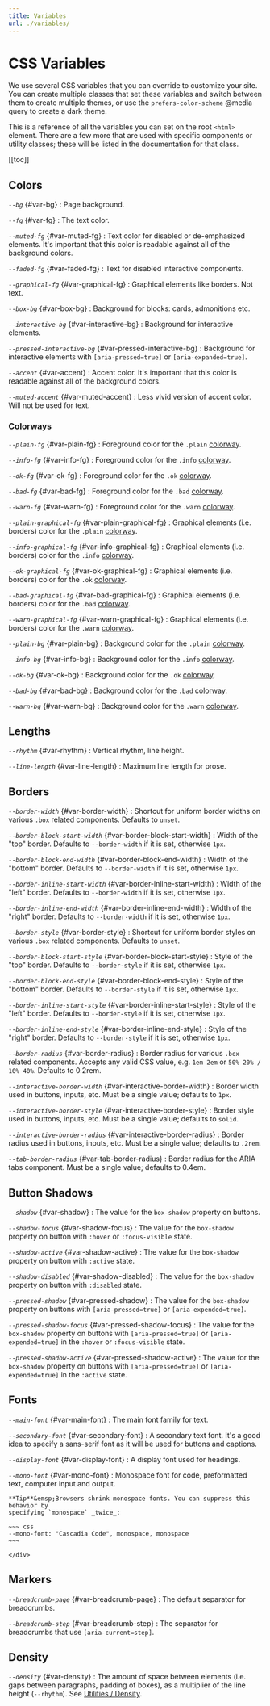 ```yaml
---
title: Variables
url: ./variables/
---
```


# CSS Variables

We use several CSS variables that you can override to customize your site. You
can create multiple classes that set these variables and switch between them to
create multiple themes, or use the `prefers-color-scheme` @media query to
create a dark theme.

This is a reference of all the variables you can set on the root `<html>`
element. There are a few more that are used with specific components or utility
classes; these will be listed in the documentation for that class.

[[toc]]

## Colors

<dfn>`--bg`</dfn> {#var-bg}
:   Page background.

<dfn>`--fg`</dfn> {#var-fg}
:   The text color.

<dfn>`--muted-fg`</dfn> {#var-muted-fg}
:   Text color for disabled or de-emphasized elements. It's important that this
    color is readable against all of the background colors.

<dfn>`--faded-fg`</dfn> {#var-faded-fg}
:   Text for disabled interactive components.

<dfn>`--graphical-fg`</dfn> {#var-graphical-fg}
:   Graphical elements like borders. Not text.

<dfn>`--box-bg`</dfn> {#var-box-bg}
:   Background for blocks: cards, admonitions etc.

<dfn>`--interactive-bg`</dfn> {#var-interactive-bg}
:   Background for interactive elements.

<dfn>`--pressed-interactive-bg`</dfn> {#var-pressed-interactive-bg}
:   Background for interactive elements with `[aria-pressed=true]` or `[aria-expanded=true]`.

<dfn>`--accent`</dfn> {#var-accent}
:   Accent color. It's important that this
    color is readable against all of the background colors.

<dfn>`--muted-accent`</dfn> {#var-muted-accent}
:   Less vivid version of accent color. Will not be used for text.


### Colorways

<dfn>`--plain-fg`</dfn> {#var-plain-fg}
:   Foreground color for the `.plain` [colorway][].

<dfn>`--info-fg`</dfn> {#var-info-fg}
:   Foreground color for the `.info` [colorway][].

<dfn>`--ok-fg`</dfn> {#var-ok-fg}
:   Foreground color for the `.ok` [colorway][].

<dfn>`--bad-fg`</dfn> {#var-bad-fg}
:   Foreground color for the `.bad` [colorway][].

<dfn>`--warn-fg`</dfn> {#var-warn-fg}
:   Foreground color for the `.warn` [colorway][].

<dfn>`--plain-graphical-fg`</dfn> {#var-plain-graphical-fg}
:   Graphical elements (i.e. borders) color for the `.plain` [colorway][].

<dfn>`--info-graphical-fg`</dfn> {#var-info-graphical-fg}
:   Graphical elements (i.e. borders) color for the `.info` [colorway][].

<dfn>`--ok-graphical-fg`</dfn> {#var-ok-graphical-fg}
:   Graphical elements (i.e. borders) color for the `.ok` [colorway][].

<dfn>`--bad-graphical-fg`</dfn> {#var-bad-graphical-fg}
:   Graphical elements (i.e. borders) color for the `.bad` [colorway][].

<dfn>`--warn-graphical-fg`</dfn> {#var-warn-graphical-fg}
:   Graphical elements (i.e. borders) color for the `.warn` [colorway][].

<dfn>`--plain-bg`</dfn> {#var-plain-bg}
:   Background color for the `.plain` [colorway][].

<dfn>`--info-bg`</dfn> {#var-info-bg}
:   Background color for the `.info` [colorway][].

<dfn>`--ok-bg`</dfn> {#var-ok-bg}
:   Background color for the `.ok` [colorway][].

<dfn>`--bad-bg`</dfn> {#var-bad-bg}
:   Background color for the `.bad` [colorway][].

<dfn>`--warn-bg`</dfn> {#var-warn-bg}
:   Background color for the `.warn` [colorway][].


## Lengths

<dfn>`--rhythm`</dfn> {#var-rhythm}
:   Vertical rhythm, line height.

<dfn>`--line-length`</dfn> {#var-line-length}
:   Maximum line length for prose.


## Borders
   
<dfn>`--border-width`</dfn> {#var-border-width}
:   Shortcut for uniform border widths on various `.box` related components. Defaults to `unset`.

<dfn>`--border-block-start-width`</dfn> {#var-border-block-start-width}
:   Width of the "top" border. Defaults to `--border-width` if it is set, otherwise `1px`.

<dfn>`--border-block-end-width`</dfn> {#var-border-block-end-width}
:   Width of the "bottom" border. Defaults to `--border-width` if it is set, otherwise `1px`.

<dfn>`--border-inline-start-width`</dfn> {#var-border-inline-start-width}
:   Width of the "left" border. Defaults to `--border-width` if it is set, otherwise `1px`.

<dfn>`--border-inline-end-width`</dfn> {#var-border-inline-end-width}
:   Width of the "right" border. Defaults to `--border-width` if it is set, otherwise `1px`.

<dfn>`--border-style`</dfn> {#var-border-style}
:   Shortcut for uniform border styles on various `.box` related components. Defaults to `unset`.

<dfn>`--border-block-start-style`</dfn> {#var-border-block-start-style}
:   Style of the "top" border. Defaults to `--border-style` if it is set, otherwise `1px`.

<dfn>`--border-block-end-style`</dfn> {#var-border-block-end-style}
:   Style of the "bottom" border. Defaults to `--border-style` if it is set, otherwise `1px`.

<dfn>`--border-inline-start-style`</dfn> {#var-border-inline-start-style}
:   Style of the "left" border. Defaults to `--border-style` if it is set, otherwise `1px`.

<dfn>`--border-inline-end-style`</dfn> {#var-border-inline-end-style}
:   Style of the "right" border. Defaults to `--border-style` if it is set, otherwise `1px`.

<dfn>`--border-radius`</dfn> {#var-border-radius}
:   Border radius for various `.box` related components. Accepts any valid CSS value, e.g. `1em 2em` or `50% 20% / 10% 40%`. Defaults to 0.2rem.

<dfn>`--interactive-border-width`</dfn> {#var-interactive-border-width}
:   Border width used in buttons, inputs, etc. Must be a single value; defaults to `1px`.

<dfn>`--interactive-border-style`</dfn> {#var-interactive-border-style}
:   Border style used in buttons, inputs, etc. Must be a single value; defaults to `solid`.

<dfn>`--interactive-border-radius`</dfn> {#var-interactive-border-radius}
:   Border radius used in buttons, inputs, etc. Must be a single value; defaults to `.2rem`.

<dfn>`--tab-border-radius`</dfn> {#var-tab-border-radius}
:   Border radius for the ARIA tabs component. Must be a single value; defaults to 0.4em.


## Button Shadows

<dfn>`--shadow`</dfn> {#var-shadow}
:   The value for the `box-shadow` property on buttons.

<dfn>`--shadow-focus`</dfn> {#var-shadow-focus}
:   The value for the `box-shadow` property on button with `:hover` or `:focus-visible` state.

<dfn>`--shadow-active`</dfn> {#var-shadow-active}
:   The value for the `box-shadow` property on button with `:active` state.

<dfn>`--shadow-disabled`</dfn> {#var-shadow-disabled}
:   The value for the `box-shadow` property on button with `:disabled` state.

<dfn>`--pressed-shadow`</dfn> {#var-pressed-shadow}
:   The value for the `box-shadow` property on buttons with `[aria-pressed=true]` or `[aria-expended=true]`.

<dfn>`--pressed-shadow-focus`</dfn> {#var-pressed-shadow-focus}
:   The value for the `box-shadow` property on buttons with `[aria-pressed=true]` or `[aria-expended=true]` in the `:hover` or `:focus-visible` state.

<dfn>`--pressed-shadow-active`</dfn> {#var-pressed-shadow-active}
:   The value for the `box-shadow` property on buttons with `[aria-pressed=true]` or `[aria-expended=true]` in the `:active` state.


## Fonts

<dfn>`--main-font`</dfn> {#var-main-font}
:   The main font family for text.

<dfn>`--secondary-font`</dfn> {#var-secondary-font}
:   A secondary text font. It's a good idea to specify a sans-serif font as it
    will be used for buttons and captions.

<dfn>`--display-font`</dfn> {#var-display-font}
:   A display font used for headings.

<dfn>`--mono-font`</dfn> {#var-mono-font}
:   Monospace font for code, preformatted text, computer input and output.
    <div class="box info crowded">

    **Tip**&emsp;Browsers shrink monospace fonts. You can suppress this behavior by
    specifying `monospace` _twice_:

    ~~~ css
    --mono-font: "Cascadia Code", monospace, monospace
    ~~~
    
    </div>


## Markers

<dfn>`--breadcrumb-page`</dfn> {#var-breadcrumb-page}
:   The default separator for breadcrumbs.

<dfn>`--breadcrumb-step`</dfn> {#var-breadcrumb-step}
:   The separator for breadcrumbs that use `[aria-current=step]`.

## Density

<dfn>`--density`</dfn> {#var-density}
:   The amount of space between elements (i.e. gaps between paragraphs, padding
    of boxes), as a multiplier of the line height (`--rhythm`). See
    [Utilities / Density](/docs/util#density).


[colorway]: /docs/colorways
